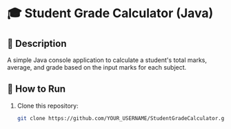 # 🎓 Student Grade Calculator (Java)

## 📌 Description
A simple Java console application to calculate a student's total marks, average, and grade based on the input marks for each subject.

## 🚀 How to Run
1. Clone this repository:
   ```bash
   git clone https://github.com/YOUR_USERNAME/StudentGradeCalculator.git
